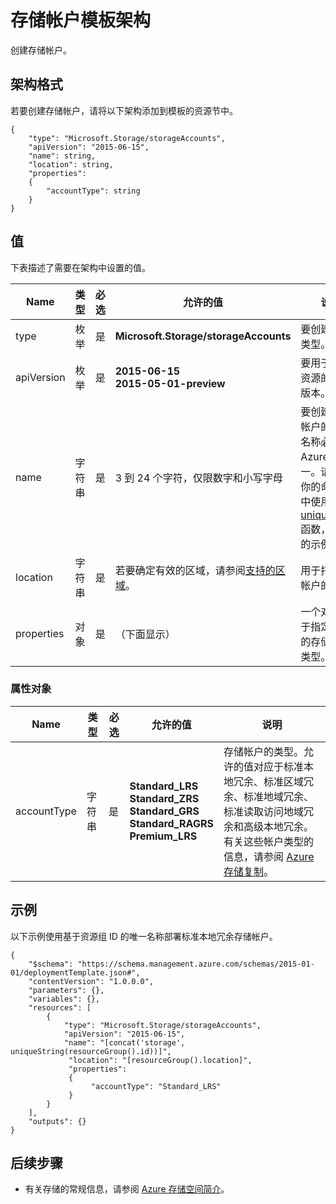 <properties
   pageTitle="用于存储的资源管理器模板 | Azure"
   description="介绍用于通过模板部署存储帐户的资源管理器架构。"
   services="azure-resource-manager,storage"
   documentationCenter="na"
   authors="tfitzmac"
   manager="wpickett"
   editor=""/>

<tags
   ms.service="azure-resource-manager"
   ms.date="01/04/2016"
   wacn.date="02/26/2016"/>

# 存储帐户模板架构

创建存储帐户。

## 架构格式

若要创建存储帐户，请将以下架构添加到模板的资源节中。

    {
        "type": "Microsoft.Storage/storageAccounts",
        "apiVersion": "2015-06-15",
        "name": string,
        "location": string,
        "properties": 
        {
        	"accountType": string
        }
    }

## 值

下表描述了需要在架构中设置的值。

| Name | 类型 | 必选 | 允许的值 | 说明 |
| ---- | ---- | -------- | ---------------- | ----------- |
| type | 枚举 | 是 | **Microsoft.Storage/storageAccounts** | 要创建的资源类型。 |
| apiVersion | 枚举 | 是 | **2015-06-15** <br /> **2015-05-01-preview** | 要用于创建该资源的 API 版本。 | 
| name | 字符串 | 是 | 3 到 24 个字符，仅限数字和小写字母 | 要创建的存储帐户的名称该名称必须在全 Azure 中唯一。请考虑在你的命名约定中使用 [uniqueString](/documentation/articles/resource-group-template-functions#uniquestring) 函数，如下面的示例所示。 |
| location | 字符串 | 是 | 若要确定有效的区域，请参阅[支持的区域](/documentation/articles/resource-manager-supported-services#supported-regions)。 | 用于托管存储帐户的区域。 |
| properties | 对象 | 是 | （下面显示） | 一个对象，用于指定要创建的存储帐户的类型。

### 属性对象

| Name | 类型 | 必选 | 允许的值 | 说明 |
| ---- | ---- | -------- | ---------------- | ----------- |
| accountType | 字符串 | 是 | **Standard\_LRS**<br />**Standard\_ZRS**<br />**Standard\_GRS**<br />**Standard\_RAGRS**<br />**Premium\_LRS** | 存储帐户的类型。允许的值对应于标准本地冗余、标准区域冗余、标准地域冗余、标准读取访问地域冗余和高级本地冗余。有关这些帐户类型的信息，请参阅 [Azure 存储复制](/documentation/articles/storage-redundancy)。 |

	
## 示例

以下示例使用基于资源组 ID 的唯一名称部署标准本地冗余存储帐户。

    {
        "$schema": "https://schema.management.azure.com/schemas/2015-01-01/deploymentTemplate.json#",
        "contentVersion": "1.0.0.0",
        "parameters": {},
        "variables": {},
        "resources": [
            {
                "type": "Microsoft.Storage/storageAccounts",
                "apiVersion": "2015-06-15",
                "name": "[concat('storage', uniqueString(resourceGroup().id))]",
		         "location": "[resourceGroup().location]",
        	     "properties": 
        	     {
        		      "accountType": "Standard_LRS"
        	     }
	        }
	    ],
	    "outputs": {}
    }

## 后续步骤

- 有关存储的常规信息，请参阅 [Azure 存储空间简介](/documentation/articles/storage-introduction)。

<!---HONumber=Mooncake_0215_2016-->